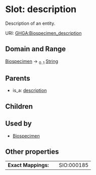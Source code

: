 
# Slot: description


Description of an entity.

URI: [GHGA:Biospecimen_description](https://w3id.org/GHGA/Biospecimen_description)


## Domain and Range

[Biospecimen](Biospecimen.md) &#8594;  <sub>0..1</sub> [String](types/String.md)

## Parents

 *  is_a: [description](description.md)

## Children


## Used by

 * [Biospecimen](Biospecimen.md)

## Other properties

|  |  |  |
| --- | --- | --- |
| **Exact Mappings:** | | SIO:000185 |

